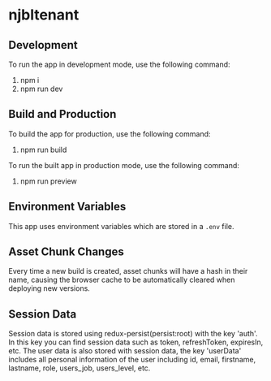 # njbltenant

## Development

To run the app in development mode, use the following command:
1. npm i
2. npm run dev


## Build and Production

To build the app for production, use the following command:
1. npm run build

To run the built app in production mode, use the following command:
1. npm run preview


## Environment Variables

This app uses environment variables which are stored in a `.env` file.


## Asset Chunk Changes

Every time a new build is created, asset chunks will have a hash in their name, causing the browser cache to be automatically cleared when deploying new versions.


## Session Data

Session data is stored using redux-persist(persist:root) with the key 'auth'. In this key you can find session data such as token, refreshToken, expiresIn, etc. The user data is also stored with session data, the key 'userData' includes all personal information of the user including id, email, firstname, lastname, role, users_job, users_level, etc.

